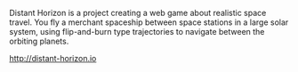 Distant Horizon is a project creating a web game about realistic space travel. You fly a merchant spaceship between space stations in a large solar system, using flip-and-burn type trajectories to navigate between the orbiting planets.

http://distant-horizon.io
